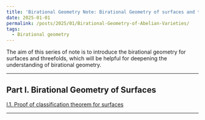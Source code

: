 ```yaml
---
title: 'Birational Geometry Note: Birational Geometry of surfaces and threefolds'
date: 2025-01-01
permalink: /posts/2025/01/Birational-Geometry-of-Abelian-Varieties/
tags:
  - Birational geometry
---
```


The aim of this series of note is to introduce the birational geometry for surfaces and threefolds, which will be helpful for deepening the understanding of birational geometry. 


---
## Part I. Birational Geometry of Surfaces

[I.1. Proof of classification theorem for surfaces]()



---
